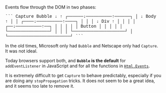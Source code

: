 Events flow through the DOM in two phases:

<span style="font-family:'Courier New',Courier;">
```
    Capture     Bubble
       ↓          ↑
┌──────↓──────────↑──────┐
│      ↓   Body   ↑      │
│ ┌────↓──────────↑────┐ │
│ │    ↓    Div   ↑    │ │
│ │ ┌──↓──────────↑──┐ │ │
│ │ │     Button     │ │ │
│ │ └────────────────┘ │ │
│ └────────────────────┘ │
└────────────────────────┘
```
</span>

In the old times, Microsoft only had `Bubble` and Netscape only had `Capture`. It was not ideal.

Today browsers support both, and **`Bubble` is the default** for
`addEventListener` in JavaScript and for all the functions in
[`Html.Events`](http://package.elm-lang.org/packages/elm-lang/html/latest/Html-Events).

It is extremely difficult to get `Capture` to behave predictably, especially if you are doing any `stopPropagation` tricks. It does not seem to be a great idea, and it seems too late to remove it.
